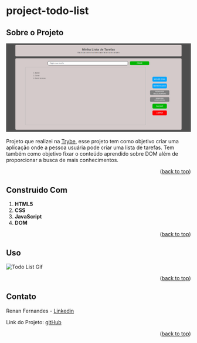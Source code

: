 <a name="readme-top"></a>
# project-todo-list

## Sobre o Projeto

![Todo List Screen Shot](./projectImage.png)

Projeto que realizei na [Trybe](https://github.com/tryber), esse projeto tem como objetivo criar uma aplicação onde  a pessoa usuária pode criar uma lista de tarefas. Tem também como objetivo fixar o conteúdo aprendido sobre DOM além de proporcionar a busca de mais conhecimentos.

<p align="right">(<a href="#readme-top">back to top</a>)</p>

## Construido Com
 1. **HTML5**
 2. **CSS**
 3. **JavaScript**
 4. **DOM**

<p align="right">(<a href="#readme-top">back to top</a>)</p>

## Uso

![Todo List Gif](./projectGif.gif)



<p align="right">(<a href="#readme-top">back to top</a>)</p>

## Contato

Renan Fernandes - [Linkedin](https://www.linkedin.com/in/orenanfernandes/)

Link do Projeto: [gitHub](https://github.com/RenanFernandess/project-todo-list)

<p align="right">(<a href="#readme-top">back to top</a>)</p>
